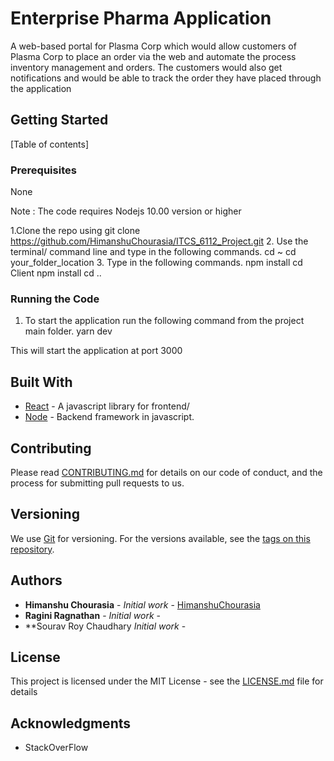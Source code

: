 # Enterprise Pharma Application
A web-based portal for Plasma Corp which would allow customers of Plasma Corp to place an order via the web and automate the process inventory management and orders. The customers would also get notifications and would be able to track the order they have placed through the application 



## Getting Started
[Table of contents]


### Prerequisites
None



Note : The code requires Nodejs 10.00 version or higher

1.Clone the repo using 
  git clone https://github.com/HimanshuChourasia/ITCS_6112_Project.git
2. Use the terminal/ command line and type in the following commands.
  cd ~
  cd your_folder_location
3. Type in the following commands.
npm install
cd Client 
npm install
cd ..




### Running the Code

1. To start the application run the following command from the project main folder.
  yarn dev


This will start the application at port 3000

## Built With

* [React](https://reactjs.org/) - A javascript library for frontend/
* [Node](https://nodejs.org/en/) - Backend framework in javascript.


## Contributing

Please read [CONTRIBUTING.md](https://gist.github.com/PurpleBooth/b24679402957c63ec426) for details on our code of conduct, and the process for submitting pull requests to us.

## Versioning

We use [Git](https://git-scm.com/) for versioning. For the versions available, see the [tags on this repository](https://github.com/HimanshuChourasia/Movie_Recommendations_Using_MRJob/tags). 

## Authors

* **Himanshu Chourasia** - *Initial work* - [HimanshuChourasia](https://github.com/HimanshuChourasia)
* **Ragini Ragnathan** - *Initial work* - 
* **Sourav Roy Chaudhary *Initial work* - 


## License

This project is licensed under the MIT License - see the [LICENSE.md](LICENSE.md) file for details

## Acknowledgments

* StackOverFlow


